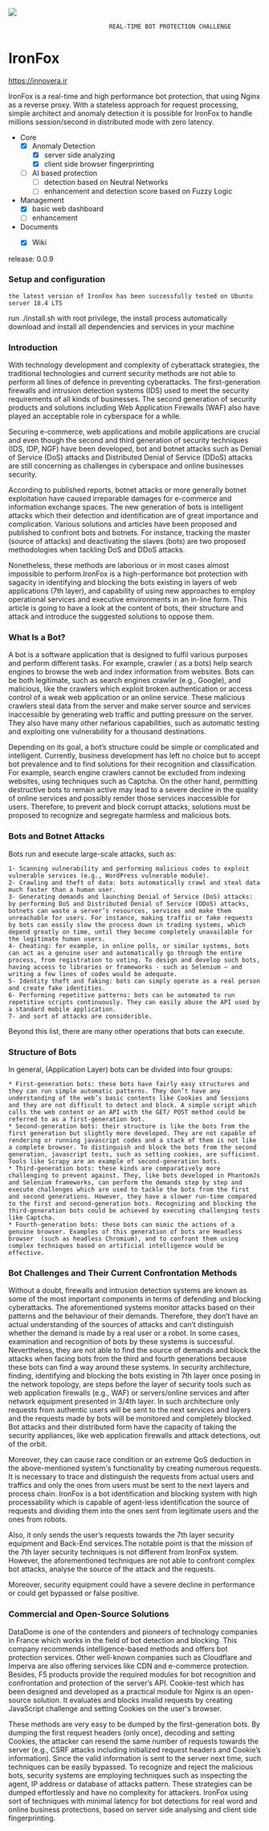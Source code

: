 ![](ironfox.png)

                                REAL-TIME BOT PROTECTION CHALLENGE
IronFox
==================

https://innovera.ir

IronFox is a real-time and high performance bot protection, that using Nginx as a reverse proxy. 
With a stateless approach for request processing, simple architect and anomaly detection it is possible 
for IronFox to handle millions session/second in distributed mode with zero latency.

- Core
    - [x] Anomaly Detection
        - [x] server side analyzing
        - [x] client side browser fingerprinting
    - [ ] AI based protection
         - [ ] detection based on Neutral Networks
        - [ ] enhancement and detection score based on Fuzzy Logic 
- Management
    - [x] basic web dashboard 
    - [ ] enhancement 
- Documents
    - [x] Wiki
    
    
release:  0.0.9 

### Setup and configuration

    the latest version of IronFox has been successfully tested on Ubuntu server 18.4 LTS

run ./install.sh with root privilege, the install process automatically download and install all dependencies and services in your machine
     
### Introduction

With technology development and complexity of cyberattack strategies, the traditional technologies and current security methods are not able to perform all lines of 
defence in preventing cyberattacks. 
The first-generation firewalls and intrusion detection systems (IDS) used to meet the security requirements of all kinds of businesses.
The second generation of security products and solutions including Web Application Firewalls (WAF) also have played an acceptable role in cyberspace for a while.

Securing e-commerce, web applications and mobile applications are crucial and even though the second and third generation of security techniques (IDS, IDP, NGF) have 
been developed, bot and botnet attacks such as Denial of Service (DoS) attacks and Distributed Denial of Service (DDoS) attacks are still concerning as challenges in 
cyberspace and online businesses security. 

According to published reports, botnet attacks or more generally botnet exploitation have caused irreparable damages for e-commerce and information exchange spaces. 
The new generation of bots is intelligent attacks which their detection and identification are of great importance and complication.
Various solutions and articles have been proposed and published to confront bots and botnets. For instance, tracking the master (source of attacks) 
and deactivating the slaves (bots) are two proposed methodologies when tackling DoS and DDoS attacks. 

Nonetheless, these methods are laborious or in most cases almost 
impossible to perform.IronFox is a high-performance bot protection with sagacity in identifying and blocking the bots existing in layers of web applications (7th layer), 
and capability of using new approaches to employ operational services and executive environments in an in-line form. This article is going to have a look at the content of bots, 
their structure and attack and introduce the suggested solutions to oppose them.

### What Is a Bot?
A bot is a software application that is designed to fulfil various purposes and perform different tasks. For example, crawler ( as a bots) help search engines to
browse the web and index information from websites. Bots can be both legitimate, such as search engines crawler (e.g., Google), and malicious, like the crawlers
which exploit broken authentication or access control of a weak web application or an online service. 
These malicious crawlers steal data from the server and make
server source and services inaccessible by generating web traffic and putting pressure on the server. They also have many other nefarious capabilities, such as 
automatic testing and exploiting one vulnerability for a thousand destinations. 

Depending on its goal, a bot’s structure could be simple or complicated and intelligent.
Currently, business development has left no choice but to accept bot prevalence and to find solutions for their recognition and classification. For example, search engine 
crawlers cannot be excluded from indexing websites, using techniques such as Captcha. On the other hand, permitting destructive bots to remain active may lead to a severe 
decline in the quality of online services and possibly render those services inaccessible for users. Therefore, to prevent and block corrupt attacks, solutions must be 
proposed to recognize and segregate harmless and malicious bots.

### Bots and Botnet Attacks
Bots run and execute large-scale attacks, such as:

    1- Scanning vulnerability and performing malicious codes to exploit vulnerable services (e.g., WordPress vulnerable module).
    2- Crawling and theft of data: bots automatically crawl and steal data much faster than a human user.
    3- Generating demands and launching Denial of Service (DoS) attacks: by performing DoS and Distributed Denial of Service (DDoS) attacks, botnets can waste a server’s resources, services and make them unreachable for users. For instance, making traffic or fake requests by bots can easily slow the process down in trading systems, which depend greatly on time, until they become completely unavailable for the legitimate human users.
    4- Cheating: for example, in online polls, or similar systems, bots can act as a genuine user and automatically go through the entire process, from registration to voting. To design and develop such bots, having access to libraries or frameworks - such as Selenium – and writing a few lines of codes would be adequate.
    5- Identity theft and faking: bots can simply operate as a real person and create fake identities. 
    6- Performing repetitive patterns: bots can be automated to run repetitive scripts continuously. They can easily abuse the API used by a standard mobile application.
    7- and sort of attacks are considerible.
Beyond this list, there are many other operations that bots can execute.

### Structure of Bots
In general, (Application Layer) bots can be divided into four groups:

    * First-generation bots: these bots have fairly easy structures and they can run simple automatic patterns. They don’t have any understanding of the web’s basic contents like Cookies and Sessions and they are not difficult to detect and block. A simple script which calls the web content or an API with the GET/ POST method could be referred to as a first-generation bot.
    * Second-generation bots: their structure is like the bots from the first generation but slightly more developed. They are not capable of rendering or running javascript codes and a stack of them is not like a complete browser. To distinguish and block the bots from the second generation, javascript tests, such as setting cookies, are sufficient. Tools like Scrapy are an example of second-generation bots.
    * Third-generation bots: these kinds are comparatively more challenging to prevent against. They, like bots developed in PhantomJs and Selenium frameworks, can perform the demands step by step and execute challenges which are used to tackle the bots from the first and second generations. However, they have a slower run-time compared to the first and second-generation bots. Recognizing and blocking the third-generation bots could be achieved by executing challenging tests like Captcha.
    * Fourth-generation bots: these bots can mimic the actions of a genuine browser. Examples of this generation of bots are Headless browser  (such as headless Chromium), and to confront them using complex techniques based on artificial intelligence would be effective.

### Bot Challenges and Their Current Confrontation Methods 

Without a doubt, firewalls and intrusion detection systems are known as some of the most important components in terms of defending and blocking cyberattacks. 
The aforementioned systems monitor attacks based on their patterns and the behaviour of their demands. Therefore, they don’t have an actual understanding of the 
sources of attacks and can’t distinguish whether the demand is made by a real user or a robot. In some cases, examination and recognition of bots by these systems 
is successful. Nevertheless, they are not able to find the source of demands and block the attacks when facing bots from the third and fourth generations because 
these bots can find a way around these systems. 
In security architecture, finding, identifying and blocking the bots existing in 7th layer once posing in the network topology, are steps before the layer of security 
tools such as web application firewalls (e.g., WAF) or servers/online services and after network equipment presented in 3/4th layer. In such architecture only requests 
from authentic users will be sent to the next services and layers and the requests made by bots will be monitored and completely blocked.
Bot attacks and their distributed form have the capacity of taking the security appliances, like web application firewalls and attack detections, out of the orbit.

Moreover, they can cause race condition or an extreme QoS deduction in the above-mentioned system's functionality by creating numerous requests. It is necessary to trace 
and distinguish the requests from actual users and traffics and only the ones from users must be sent to the next layers and process chain.
IronFox is a bot identification and blocking system with high processability which is capable of agent-less identification the source of requests and dividing them into 
the ones sent from legitimate users and the ones from robots.

Also, it only sends the user’s requests towards the 7th layer security equipment and Back-End services.The notable point is that the mission of the 7th layer security 
techniques is not different from IronFox system. However, the aforementioned techniques are not able to confront complex bot attacks, analyse the source of the attack 
and the requests. 

Moreover, security equipment could have a severe decline in performance or could get bypassed or false positive.


### Commercial and Open-Source Solutions

DataDome is one of the contenders and pioneers of technology companies in France which works in the field of bot detection and blocking. This company recommends 
intelligence-based methods and offers bot protection services. Other well-known companies such as Cloudflare and Imperva are also offering services like CDN and 
e-commerce protection. Besides, F5 products provide the required modules for bot recognition and confrontation and protection of the server’s API.
Cookie-test which has been designed and developed as a practical module for Nginx is an open-source solution. It evaluates and blocks invalid requests by creating 
JavaScript challenge and setting Cookies on the user's browser. 

These methods are very easy to be dumped by the first-generation bots. By dumping the first request 
headers (only once), decoding and setting Cookies, the attacker can resend the same number of requests towards the server (e.g., CSRF attacks including initialized 
request headers and Cookie’s information). Since the valid information is sent to the server next time, such techniques can be easily bypassed. 
To recognize and reject the malicious bots,  security systems are employing techniques such as inspecting the agent, IP address or database of attacks pattern.
These strategies can be dumped effortlessly and have no complexity for attackers.
IronFox using sort of techniques with minimal latency for bot detections  for  real word  and online business protections, based on server side analysing  and client 
side fingerprinting. 
